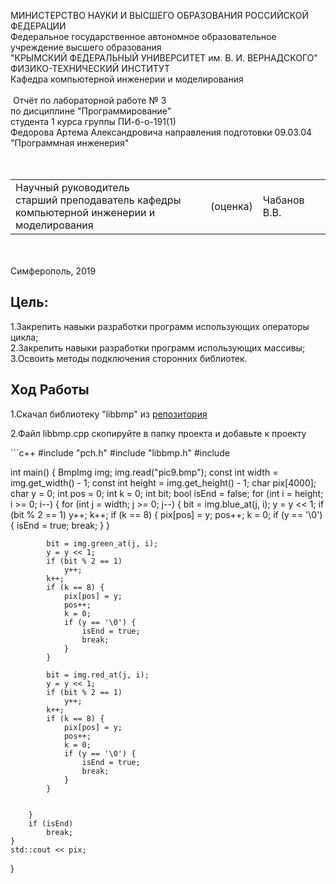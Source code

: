 МИНИСТЕРСТВО НАУКИ  И ВЫСШЕГО ОБРАЗОВАНИЯ РОССИЙСКОЙ ФЕДЕРАЦИИ  
Федеральное государственное автономное образовательное учреждение высшего образования  
"КРЫМСКИЙ ФЕДЕРАЛЬНЫЙ УНИВЕРСИТЕТ им. В. И. ВЕРНАДСКОГО"  
ФИЗИКО-ТЕХНИЧЕСКИЙ ИНСТИТУТ  
Кафедра компьютерной инженерии и моделирования
<br/><br/>
​
Отчёт по лабораторной работе № 3<br/> по дисциплине "Программирование"
<br/>
​
студента 1 курса группы ПИ-б-о-191(1)  
Федорова Артема Александровича
направления подготовки 09.03.04 "Программная инженерия"  
<br/>
​
<table>
<tr><td>Научный руководитель<br/> старший преподаватель кафедры<br/> компьютерной инженерии и моделирования</td>
<td>(оценка)</td>
<td>Чабанов В.В.</td>
</tr>
</table>
<br/><br/>
​
Симферополь, 2019

<h2><b>Цель:</b></h2>
<p>1.Закрепить навыки разработки программ использующих операторы цикла;</br>
2.Закрепить навыки разработки программ использующих массивы;</br>
3.Освоить методы подключения сторонних библиотек.</p>
<h2><b>Ход Работы</b></h2>
<p>1.Скачал библиотеку "libbmp" из <a href="https://github.com/marc-q/libbmp">репозитория</a></p>
<p>2.Файл libbmp.cpp скопируйте в папку проекта и добавьте к проекту</p>
```c++
#include "pch.h"
#include "libbmp.h"
#include <iostream>

int main()
{
	BmpImg img;
	img.read("pic9.bmp");
	const int width = img.get_width() - 1;
	const int height = img.get_height() - 1;
	char pix[4000];
	char y = 0;
	int pos = 0;
	int k = 0;
	int bit;
	bool isEnd = false;
	for (int i = height; i >= 0; i--)
	{
		for (int j = width; j >= 0; j--)
		{
			bit = img.blue_at(j, i);
			y = y << 1;
			if (bit % 2 == 1) 
				y++;
			k++;
			if (k == 8) {
				pix[pos] = y;
				pos++;
				k = 0;
				if (y == '\0') {
					isEnd = true;
					break;
				}
			}

			bit = img.green_at(j, i);
			y = y << 1;
			if (bit % 2 == 1)
				y++;
			k++;
			if (k == 8) {
				pix[pos] = y;
				pos++;
				k = 0;
				if (y == '\0') {
					isEnd = true;
					break;
				}
			}

			bit = img.red_at(j, i);
			y = y << 1;
			if (bit % 2 == 1) 
				y++;
			k++;
			if (k == 8) {
				pix[pos] = y;
				pos++;
				k = 0;
				if (y == '\0') {
					isEnd = true;
					break;
				}
			}
			
			
		}
		if (isEnd)	
			break;
	}
	std::cout << pix;
}
```
